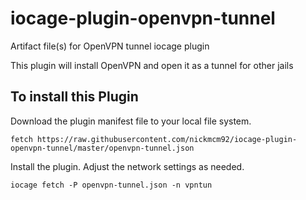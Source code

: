 # iocage-plugin-openvpn-tunnel

Artifact file(s) for OpenVPN tunnel iocage plugin

This plugin will install OpenVPN and open it as a tunnel for other jails

## To install this Plugin

Download the plugin manifest file to your local file system.

```shell
fetch https://raw.githubusercontent.com/nickmcm92/iocage-plugin-openvpn-tunnel/master/openvpn-tunnel.json
```

Install the plugin.  Adjust the network settings as needed.

```shell
iocage fetch -P openvpn-tunnel.json -n vpntun
```
